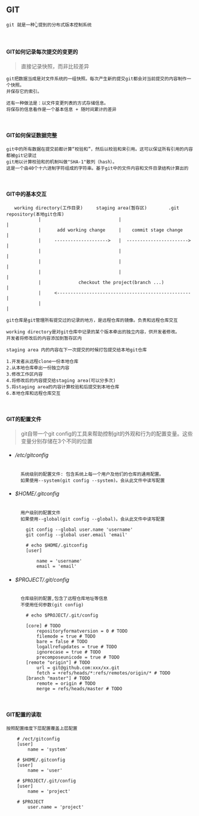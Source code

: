 ## GIT
    git 就是一种👆提到的分布式版本控制系统

<br />

#### GIT如何记录每次提交的变更的

> 直接记录快照，而非比较差异

    git把数据当成是对文件系统的一组快照。每次产生新的提交git都会对当前提交的内容制作一个快照。
    并保存它的索引。

    还有一种做法是：以文件变更列表的方式存储信息。
    将保存的信息看作是一个基本信息 + 随时间累计的差异

<br />

#### GIT如何保证数据完整

    git中的所有数据在提交前都计算“校验和”，然后以校验和来引用。这可以保证所有引用的内容都被git记录过
    git用以计算校验和的机制叫做"SHA-1"散列（hash）。
    这是一个由40个十六进制字符组成的字符串。基于git中的文件内容和文件目录结构计算出的

<br />

#### GIT中的基本交互

```
   working directory(工作目录)     staging area(暂存区)        .git repository(本地git仓库)
            |                             |                              |
            |      add working change     |    commit stage change       |
            |     -------------------->   |  ----------------------->    |
            |                             |                              |
            |                             |                              |
            |                             |                              |
            |              checkout the project(branch ...)              |
            |     <--------------------------------------------------    |
            |                                                            |
```

    git仓库是git管理所有提交过的记录的地方，是远程仓库的镜像。负责和远程仓库交互

    working directory是对git仓库中记录的某个版本牵出的独立内容，供开发者修改。
    开发者将修改后的内容添加到暂存区内

    staging area 内的内容在下一次提交的时候打包提交给本地git仓库

    1.开发者从远程clone一份本地仓库
    2.从本地仓库牵出一份独立内容
    3.修改工作区内容
    4.将修改后的内容提交给staging area(可以分多次)
    5.将staging area的内容计算校验和后提交到本地仓库
    6.本地仓库和远程仓库交互

<br />

#### GIT的配置文件

> git自带一个git config的工具来帮助控制git的外观和行为的配置变量。这些变量分别存储在3个不同的位置

- ###### /etc/gitconfig
    
        系统级别的配置文件: 包含系统上每一个用户及他们的仓库的通用配置。
        如果使用--system(git config --system)。会从此文件中读写配置

- ###### $HOME/.gitconfig

        用户级别的配置文件
        如果使用--global(git config --global)。会从此文件中读写配置

    ```shell
        git config --global user.name 'username'
        git config --global user.email 'email'

        # echo $HOME/.gitconfig
        [user]

            name = 'username'
            email = 'email'
    ```

- ###### $PROJECT/.git/config

        仓库级别的配置,包含了远程仓库地址等信息
        不使用任何参数(git config)

    ```shell
        # echo $PROJECT/.git/config

        [core] # TODO
            repositoryformatversion = 0 # TODO
            filemode = true # TODO
            bare = false # TODO
            logallrefupdates = true # TODO
            ignorecase = true # TODO
            precomposeunicode = true # TODO
        [remote "origin"] # TODO
            url = git@github.com:xxx/xx.git
            fetch = +refs/heads/*:refs/remotes/origin/* # TODO
        [branch "master"] # TODO
            remote = origin # TODO
            merge = refs/heads/master # TODO
    ```

<br />

#### GIT配置的读取

    按照配置维度下层配置覆盖上层配置

```shell
    # /ect/gitconfig
    [user]
        name = 'system'

    # $HOME/.gitconfig
    [user]
        name = 'user'

    # $PROJECT/.git/config
    [user]
        name = 'project'

    # $PROJECT
        user.name = 'project'
```
